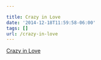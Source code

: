 ```yaml
---

title: Crazy in Love
date: '2014-12-18T11:59:58-06:00'
tags: []
url: /crazy-in-love
---
```

<a href="http://thenewinquiry.com/essays/crazy-in-love/">Crazy in Love</a><br/>
